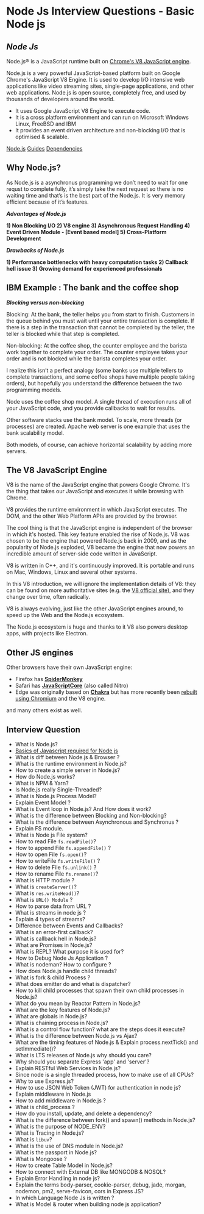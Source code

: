 # Node Js Interview  Questions - Basic Node js

 ##  *Node Js*
Node.js® is a JavaScript runtime built on [Chrome's V8 JavaScript engine](https://v8.dev/).

Node.js is a very powerful JavaScript-based platform built on Google Chrome's JavaScript V8 Engine. It is used to develop I/O intensive web applications like video streaming sites, single-page applications, and other web applications. Node.js is open source, completely free, and used by thousands of developers around the world.

- It uses Google JavaScript V8 Engine to execute code.
- It is a cross platform environment and can run on Microsoft Windows Linux, FreeBSD and IBM
- It provides an event driven architecture and non-blocking I/O that is optimised & scalable.

[Node.js](https://nodejs.org/en/)
[Guides](https://nodejs.org/en/docs/guides/)
[Dependencies](https://nodejs.org/en/docs/meta/topics/dependencies/)

## Why Node.js?

As Node.js is a asynchronus programming we don’t need to wait for one requst to complete fully, it’s simply take the next request so there is no waiting time and that’s is the best part of the Node.js. It is very memory efficient because of it’s features.

***Advantages of Node.js***

**1) Non Blocking I/O
2) V8 engine
3) Asynchronous Request Handling
4) Event Driven Module - [Event based model]
5) Cross-Platform Development**

***Drawbacks of Node.js***

**1) Performance bottlenecks with heavy computation tasks
2) Callback hell issue
3) Growing demand for experienced professionals**

## IBM Example : The bank and the coffee shop

***Blocking versus non-blocking***

Blocking: At the bank, the teller helps you from start to finish. Customers in the queue behind you must wait until your entire transaction is complete. If there is a step in the transaction that cannot be completed by the teller, the teller is blocked while that step is completed.

Non-blocking: At the coffee shop, the counter employee and the barista work together to complete your order. The counter employee takes your order and is not blocked while the barista completes your order.

I realize this isn’t a perfect analogy (some banks use multiple tellers to complete transactions, and some coffee shops have multiple people taking orders), but hopefully you understand the difference between the two programming models.

Node uses the coffee shop model. A single thread of execution runs all of your JavaScript code, and you provide callbacks to wait for results.

Other software stacks use the bank model. To scale, more threads (or processes) are created. Apache web server is one example that uses the bank scalability model.

Both models, of course, can achieve horizontal scalability by adding more servers.

## The V8 JavaScript Engine
V8 is the name of the JavaScript engine that powers Google Chrome. It's the thing that takes our JavaScript and executes it while browsing with Chrome.

V8 provides the runtime environment in which JavaScript executes. The DOM, and the other Web Platform APIs are provided by the browser.

The cool thing is that the JavaScript engine is independent of the browser in which it's hosted. This key feature enabled the rise of Node.js. V8 was chosen to be the engine that powered Node.js back in 2009, and as the popularity of Node.js exploded, V8 became the engine that now powers an incredible amount of server-side code written in JavaScript.

V8 is written in C++, and it's continuously improved. It is portable and runs on Mac, Windows, Linux and several other systems.

In this V8 introduction, we will ignore the implementation details of V8: they can be found on more authoritative sites (e.g. the  [V8 official site](https://v8.dev/)), and they change over time, often radically.

V8 is always evolving, just like the other JavaScript engines around, to speed up the Web and the Node.js ecosystem.

The Node.js ecosystem is huge and thanks to it V8 also powers desktop apps, with projects like Electron.

## Other JS engines

Other browsers have their own JavaScript engine:

-   Firefox has  [**SpiderMonkey**](https://developer.mozilla.org/en-US/docs/Mozilla/Projects/SpiderMonkey)
-   Safari has  [**JavaScriptCore**](https://developer.apple.com/documentation/javascriptcore)  (also called Nitro)
-   Edge was originally based on  [**Chakra**](https://github.com/Microsoft/ChakraCore)  but has more recently been  [rebuilt using Chromium](https://support.microsoft.com/en-us/help/4501095/download-the-new-microsoft-edge-based-on-chromium)  and the V8 engine.

and many others exist as well.

## Interview Question

 - What is Node.js?
 - [Basics of Javascript required for Node js](https://nodejs.dev/learn/how-much-javascript-do-you-need-to-know-to-use-nodejs)
 - What is diff between Node.js & Browser ?
 - What is the runtime environment in Node.js?
 - How to create a simple server in Node.js?
 - How do Node.js works?
 - What is NPM & Yarn?
 - Is Node.js really Single-Threaded?
 - What is Node.js Process Model?
 - Explain Event Model ?
 - What is Event loop in Node.js? And How does it work?
 - What is the difference between Blocking and Non-blocking?
 - What is the difference between Asynchronous and Synchronus ?
 - Explain FS module.
 - What is Node js File system?
 - How to read File `fs.readFile()`?
 - How to  append File `fs.appendFile()` ?
 - How to open File `fs.open()`? 
 - How to writeFile `fs.writeFile()` ?
 - How to delete File `fs.unlink()` ? 
 - How to rename File `fs.rename()`?
 - What is HTTP module ?
 - What is `createServer()`?
 - What is `res.writeHead()`?
 - What is `URL() Module` ?
 - How to parse data from URL ?
 - What is streams in node js ?
 - Explain 4 types of streams?
 - Difference between Events and Callbacks?
 - What is an error-first callback?
 - What is callback hell in Node.js?
 - What are Promises in Node.js?
 - What is REPL? What purpose it is used for?
 - How to Debug Node Js Application ?
 - What is nodeman? How to configure ?
 - How does Node.js handle child threads?
 - What is fork & child Process ?
 - What does emitter do and what is dispatcher?
- How to kill child processes that spawn their own child processes in Node.js?
- What do you mean by Reactor Pattern in Node.js?
- What are the key features of Node.js?
- What are globals in Node.js?
- What is chaining process in Node.js?
- What is a control flow function? what are the steps does it execute?
 - What is the difference between Node.js vs Ajax?
 - What are the timing features of Node.js &  Explain process.nextTick() and setImmediate()?
- What is LTS releases of Node.js why should you care?
- Why should you separate Express 'app' and 'server'?
- Explain RESTful Web Services in Node.js?
- Since node is a single threaded process, how to make use of all CPUs?
- Why to use Express.js?
- How to use JSON Web Token (JWT) for authentication in node js?
- Explain middleware in Node.js
- How to add middleware in Node.js ?
- What is child_process ?
- How do you install, update, and delete a dependency?
- What is the difference between fork() and spawn() methods in Node.js?
- What is the purpose of NODE_ENV?
- What is Tracing in Node.js?
- What is `libuv`?
- What is the use of DNS module in Node.js?
- What is the passport in Node.js?
- What is Mongoose ?
- How to create Table Model in Node.js?
- How to connect with External DB like MONGODB & NOSQL?
- Explain Error Handling in node js?
- Explain the terms body-parser, cookie-parser, debug, jade, morgan, nodemon, pm2, serve-favicon, cors in Express JS?
- In which Language Node Js is written ?
- What is Model & router when building node js application? 



